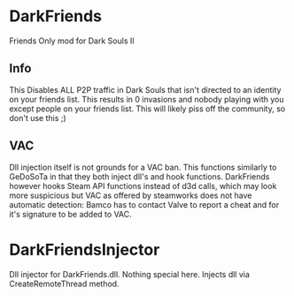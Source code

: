 DarkFriends
===========

Friends Only mod for Dark Souls II

Info
----
This Disables ALL P2P traffic in Dark Souls that isn't directed to an
identity on your friends list. This results in 0 invasions and nobody 
playing with you except people on your friends list. This will likely
piss off the community, so don't use this ;)

VAC
---
Dll injection itself is not grounds for a VAC ban. This functions 
similarly to GeDoSoTa in that they both inject dll's and hook functions.
DarkFriends however hooks Steam API functions instead of d3d calls, which
may look more suspicious but VAC as offered by steamworks does not have
automatic detection: Bamco has to contact Valve to report a cheat and
for it's signature to be added to VAC.

DarkFriendsInjector
===================

Dll injector for DarkFriends.dll. Nothing special here.
Injects dll via CreateRemoteThread method.
